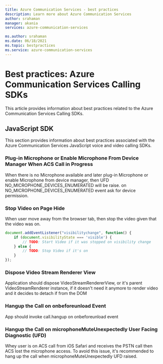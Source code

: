 ```yaml
---
title: Azure Communication Services - best practices
description: Learn more about Azure Communication Services
author: srahaman
manager: akania
services: azure-communication-services

ms.author: srahaman
ms.date: 06/18/2021
ms.topic: bestpractices
ms.service: azure-communication-services
---
```


# Best practices: Azure Communication Services Calling SDKs
This article provides information about best practices related to the Azure Communication Services Calling SDKs.

## JavaScript SDK
This section provides information about best practices associated with the Azure Communication Services JavaScript voice and video calling SDKs.

### Plug-in Microphone or Enable Microphone From Device Manager When ACS Call in Progress
When there is no Microphone available and later plug-in Microphone or enable Microphone from device manager, then UFD NO_MICROPHONE_DEVICES_ENUMERATED will be raise. on NO_MICROPHONE_DEVICES_ENUMERATED event ask for device permission.

### Stop Video on Page Hide
When user move away from the browser tab, then stop the video given that the video was on.
```JavaScript
document.addEventListener("visibilitychange", function() {
	if (document.visibilityState === 'visible') {
		// TODO: Start Video if it was stopped on visibility change
	} else {
		// TODO: Stop Video if it's on
	}
});
```

### Dispose Video Stream Renderer View
Application should dispose VideoStreamRendererView, or it's parent VideoStreamRenderer instance, if it doesn't need it anymore to render video and it decides to detach if from the DOM

### Hangup the Call on onbeforeunload Event
App should invoke call.hangup on onbeforeunload event

### Hangup the Call on microphoneMuteUnexpectedly User Facing Diagnostic (UFD)
Whey user is on ACS call from iOS Safari and receives the PSTN call then ACS lost the microphone access. To avoid this issue, it's recommended to hang up the call when microphoneMuteUnexpectedly UFD raised.

